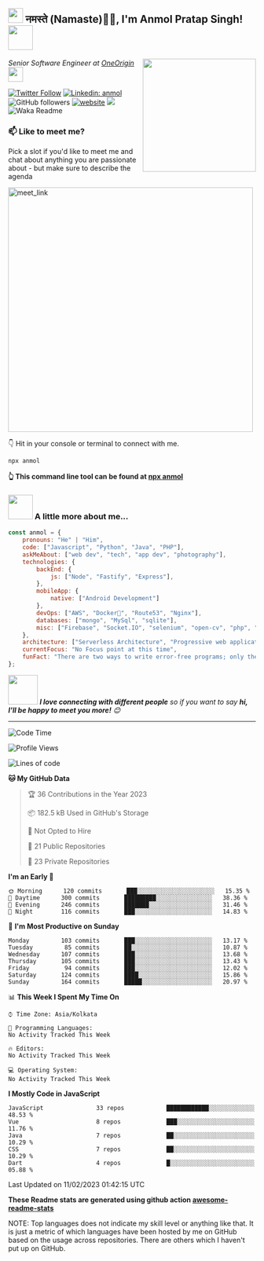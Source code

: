 <h2><img src="https://emojis.slackmojis.com/emojis/images/1531849430/4246/blob-sunglasses.gif?1531849430" width="30"/> नमस्ते (Namaste)🙏🏻, I'm Anmol Pratap Singh! <img src="https://media.giphy.com/media/12oufCB0MyZ1Go/giphy.gif" width="50"></h2>
<img align='right' src="https://media.giphy.com/media/M9gbBd9nbDrOTu1Mqx/giphy.gif" width="230">
<p><em>Senior Software Engineer at <a href="https://www.oneorigin.us/">OneOrigin
</a><img src="https://media.giphy.com/media/WUlplcMpOCEmTGBtBW/giphy.gif" width="30"> 
</em></p>

[![Twitter Follow](https://img.shields.io/twitter/follow/misteranmol?label=Follow)](https://twitter.com/intent/follow?screen_name=misteranmol)
[![Linkedin: anmol](https://img.shields.io/badge/-anmol-blue?style=flat-square&logo=Linkedin&logoColor=white&link=https://www.linkedin.com/in/anmol-p-singh/)](https://www.linkedin.com/in/anmol098/)
![GitHub followers](https://img.shields.io/github/followers/anmol098?label=Follow&style=social)
[![website](https://img.shields.io/badge/Website-46a2f1.svg?&style=flat-square&logo=Google-Chrome&logoColor=white&link=https://anmolsingh.me/)](https://anmolsingh.me/)
![](https://visitor-badge.glitch.me/badge?page_id=anmol098.anmol098)
![Waka Readme](https://github.com/anmol098/anmol098/workflows/Waka%20Readme/badge.svg)

### 📫 Like to meet me?

Pick a slot if you'd like to meet me and chat about anything you are passionate about - but make sure to describe the agenda

<a href="https://calendly.com/anmol098/30min" target="_blank"><img width="498" alt="meet_link" src="https://user-images.githubusercontent.com/15426564/144297439-f530f383-e73e-41e0-9914-a9b7d3f432e5.png"></a>

👇 Hit in your console or terminal to connect with me.

```bash
npx anmol
```
**👆 This command line tool can be found at [npx anmol](https://github.com/anmol098/npx_card)**

### <img src="https://media.giphy.com/media/VgCDAzcKvsR6OM0uWg/giphy.gif" width="50"> A little more about me...  

```javascript
const anmol = {
    pronouns: "He" | "Him",
    code: ["Javascript", "Python", "Java", "PHP"],
    askMeAbout: ["web dev", "tech", "app dev", "photography"],
    technologies: {
        backEnd: {
            js: ["Node", "Fastify", "Express"],
        },
        mobileApp: {
            native: ["Android Development"]
        },
        devOps: ["AWS", "Docker🐳", "Route53", "Nginx"],
        databases: ["mongo", "MySql", "sqlite"],
        misc: ["Firebase", "Socket.IO", "selenium", "open-cv", "php", "SuiteApp"]
    },
    architecture: ["Serverless Architecture", "Progressive web applications", "Single page applications"],
    currentFocus: "No Focus point at this time",
    funFact: "There are two ways to write error-free programs; only the third one works"
};
```

<img src="https://media.giphy.com/media/LnQjpWaON8nhr21vNW/giphy.gif" width="60"> <em><b>I love connecting with different people</b> so if you want to say <b>hi, I'll be happy to meet you more!</b> 😊</em>

---
<!--START_SECTION:waka-->
![Code Time](http://img.shields.io/badge/Code%20Time-2%2C177%20hrs%2025%20mins-blue)

![Profile Views](http://img.shields.io/badge/Profile%20Views-1040-blue)

![Lines of code](https://img.shields.io/badge/From%20Hello%20World%20I%27ve%20Written-1%20Million%20lines%20of%20code-blue)

**🐱 My GitHub Data** 

> 🏆 36 Contributions in the Year 2023
 > 
> 📦 182.5 kB Used in GitHub's Storage 
 > 
> 🚫 Not Opted to Hire
 > 
> 📜 21 Public Repositories 
 > 
> 🔑 23 Private Repositories  
 > 
**I'm an Early 🐤** 

```text
🌞 Morning      120 commits       ███░░░░░░░░░░░░░░░░░░░░░░   15.35 % 
🌆 Daytime      300 commits       █████████░░░░░░░░░░░░░░░░   38.36 % 
🌃 Evening      246 commits       ███████░░░░░░░░░░░░░░░░░░   31.46 % 
🌙 Night        116 commits       ███░░░░░░░░░░░░░░░░░░░░░░   14.83 % 

```
📅 **I'm Most Productive on Sunday** 

```text
Monday         103 commits       ███░░░░░░░░░░░░░░░░░░░░░░   13.17 % 
Tuesday         85 commits       ██░░░░░░░░░░░░░░░░░░░░░░░   10.87 % 
Wednesday      107 commits       ███░░░░░░░░░░░░░░░░░░░░░░   13.68 % 
Thursday       105 commits       ███░░░░░░░░░░░░░░░░░░░░░░   13.43 % 
Friday          94 commits       ███░░░░░░░░░░░░░░░░░░░░░░   12.02 % 
Saturday       124 commits       ████░░░░░░░░░░░░░░░░░░░░░   15.86 % 
Sunday         164 commits       █████░░░░░░░░░░░░░░░░░░░░   20.97 % 

```


📊 **This Week I Spent My Time On** 

```text
⌚︎ Time Zone: Asia/Kolkata

💬 Programming Languages: 
No Activity Tracked This Week

🔥 Editors: 
No Activity Tracked This Week

💻 Operating System: 
No Activity Tracked This Week

```

**I Mostly Code in JavaScript** 

```text
JavaScript               33 repos            ████████████░░░░░░░░░░░░░   48.53 % 
Vue                      8 repos             ███░░░░░░░░░░░░░░░░░░░░░░   11.76 % 
Java                     7 repos             ██░░░░░░░░░░░░░░░░░░░░░░░   10.29 % 
CSS                      7 repos             ██░░░░░░░░░░░░░░░░░░░░░░░   10.29 % 
Dart                     4 repos             █░░░░░░░░░░░░░░░░░░░░░░░░   05.88 % 

```



 Last Updated on 11/02/2023 01:42:15 UTC
<!--END_SECTION:waka-->

**These Readme stats are generated using github action [awesome-readme-stats](https://github.com/anmol098/waka-readme-stats)**

NOTE: Top languages does not indicate my skill level or anything like that. It is just a metric of which languages have been hosted by me on GitHub based on the usage across repositories. There are others which I haven't put up on GitHub.
